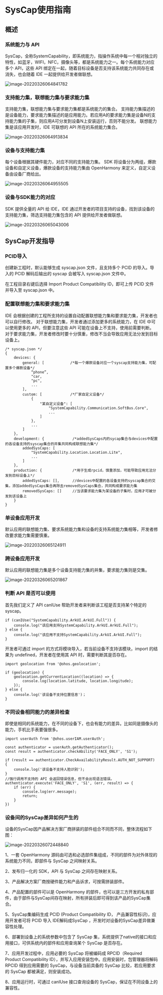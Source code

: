 # SysCap使用指南

## 概述

### 系统能力与 API

SysCap，全称SystemCapability，即系统能力，指操作系统中每一个相对独立的特性，如蓝牙，WIFI，NFC，摄像头等，都是系统能力之一。每个系统能力对应多个 API，这些 API 绑定在一起，随着目标设备是否支持该系统能力共同存在或消失，也会随着 IDE 一起提供给开发者做联想。

![image-20220326064841782](figures/image-20220326064841782.png)



### 支持能力集，联想能力集与要求能力集

支持能力集，联想能力集与要求能力集都是系统能力的集合。
支持能力集描述的是设备能力，要求能力集描述的是应用能力。若应用A的要求能力集是设备N的支持能力集的子集，则应用A可分发到设备N上安装运行，否则不能分发。
联想能力集是该应用开发时，IDE 可联想的 API 所在的系统能力集合。

![image-20220326064913834](figures/image-20220326064913834.png)



### 设备与支持能力集

每个设备根据其硬件能力，对应不同的支持能力集。
SDK 将设备分为两组，爆款设备和自定义设备，爆款设备的支持能力集由 OpenHarmony 来定义，自定义设备由设备厂商给出。

![image-20220326064955505](figures/image-20220326064955505.png)



### 设备与SDK能力的对应

SDK 提供全量的 API 给 IDE，IDE 通过开发者的项目支持的设备，找到该设备的支持能力集，筛选支持能力集包含的 API 提供给开发者做联想。

![image-20220326065043006](figures/image-20220326065043006.png)



## SysCap开发指导

### PCID导入

创建新工程时，默认能够生成 syscap.json 文件，且支持多个 PCID 的导入。导入的 PCID 解码后输出的 syscap 会被写入 syscap.json 文件中。

在工程目录右键后选择 Import Product Compatibility ID，即可上传 PCID 文件并导入至 syscap.json 中。



### 配置联想能力集和要求能力集

IDE 会根据创建的工程所支持的设置自动配置联想能力集和要求能力集，开发者也可以自行修改。
对于联想能力集，开发者通过添加更多的系统能力，在 IDE 中可以使用更多的 API，但要注意这些 API 可能在设备上不支持，使用前需要判断。
对于要求能力集，开发者修改时要十分慎重，修改不当会导致应用无法分发到目标设备上。

```
/* syscap.json */
{
	devices: {
		general: [            /*每一个爆款设备对应一个syscap支持能力集，可配置多个爆款设备*/
			“phone”,
			"car,
			"pc",
			...
		],
		custom: [             /*厂家自定义设备*/
			{
				"某自定义设备": [
					"SystemCapability.Communication.SoftBus.Core",
					...
				]
			},
			...
		]
	},
	development: {             /*addedSysCaps内的sycap集合与devices中配置的各设备支持的syscap集合的并集共同构成联想能力集*/
		addedSysCaps: [
			"SystemCapability.Location.Location.Lite",
			...
		]
	},
	production: {              /*用于生成rpcid，慎重添加，可能导致应用无法分发到目标设备上*/
		addedSysCaps: [],      //devices中配置的各设备支持的syscap集合的交集，添加addedSysCaps集合再除去removedSysCaps集合，共同构成要求能力集
		removedSysCaps: []     //当该要求能力集为某设备的子集时，应用才可被分发到该设备上
	}
}
```



### 单设备应用开发

默认应用的联想能力集、要求系统能力集和设备的支持系统能力集相等，开发者修改要求能力集需要慎重。

![image-20220326065124911](figures/image-20220326065124911.png)



### 跨设备应用开发

默认应用的联想能力集是多个设备支持能力集的并集，要求能力集则是交集。

![image-20220326065201867](figures/image-20220326065201867.png)



### 判断 API 是否可以使用

首先我们定义了 API canIUse 帮助开发者来判断该工程是否支持某个特定的syscap。

```
if (canIUse("SystemCapability.ArkUI.ArkUI.Full")) {
	console.log("该应用支持SystemCapability.ArkUI.ArkUI.Full");
} else {
	console.log("该应用不支持SystemCapability.ArkUI.ArkUI.Full");
}
```

开发者可通过 import 的方式将模块导入，若当前设备不支持该模块，import 的结果为 undefined，开发者在使用其 API 时，需要判断其是否存在。

```
import geolocation from '@ohos.geolocation';

if (geolocation) {
	geolocation.getCurrentLocation((location) => {
		console.log(location.latitude, location.longitude);
	});
} else {
	console.log('该设备不支持位置信息')；
}
```



### 不同设备相同能力的差异检查

即使是相同的系统能力，在不同的设备下，也会有能力的差异。比如同是摄像头的能力，手机比手表要强很多。

```
import userAuth from '@ohos.userIAM.userAuth';

const authenticator = userAuth.getAuthenticator();
const result = authenticator.checkAbility('FACE_ONLY', 'S1');

if (result == authenticator.CheckAvailabilityResult.AUTH_NOT_SUPPORT) {
	console.log('该设备不支持人脸识别');
}
//强行调用不支持的 API 会返回错误信息，但不会出现语法错误。
authenticator.execute('FACE_ONLY', 'S1', (err, result) => {
	if (err) {
		console.log(err.message);
		return;
	}
})
```


### 设备间的SysCap差异如何产生的

设备的SysCap因产品解决方案厂商拼装的部件组合不同而不同，整体流程如下图：

![image-20220326072448840](figures/image-20220326072448840.png)

1、一套 OpenHarmony 源码由可选和必选部件集组成，不同的部件为对外体现的系统能力不同，即部件与 SysCap 之间映射关系。

2、发布归一化的 SDK，API 与 SysCap 之间存在映射关系。

3、产品解决方案厂商按硬件能力和产品诉求，可按需拼装部件。

4、产品配置的部件可以是 OpenHarmony 的部件，也可以是三方开发的私有部件，由于部件与SysCap间存在映射，所有拼装后即可得到该产品的SysCap集合。

5、SysCap集编码生成 PCID (Product Compatibility ID， 产品兼容性标识)，应用开发者可将 PCID 导入 IDE解码成SysCap ，开发时对设备的SysCap差异做兼容性处理。

6、部署到设备上的系统参数中包含了 SysCap 集，系统提供了native的接口和应用接口，可供系统内的部件和应用查询某个 SysCap 是否存在。

7、应用开发过程中，应用必要的 SysCap 将被编码成 RPCID（Required Product Compatibility ID），并写入应用安装包中。应用安装时，包管理器将解码 RPCID 得到应用需要的 SysCap，与设备当前具备的 SysCap 比较，若应用要求的 SysCap 都被满足，则安装成功。

8、应用运行时，可通过 canIUse 接口查询设备的 SysCap，保证在不同设备上的兼容性。
